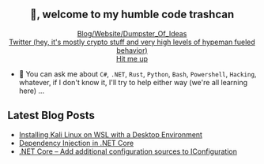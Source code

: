 <h2 align="center">👋, welcome to my humble code trashcan</h2>
<p align="center">
  <a href="https://mcaramalho.com">Blog/Website/Dumpster_Of_Ideas</a>
  <br>
  <a href="https://twitter.com/rezzxbt">Twitter (hey, it's mostly crypto stuff and very high levels of hypeman fueled behavior)</a>
  <br>
  <a href="mailto: marcos.caramalho@gmail.com">Hit me up</a>
</p>

- 💬 You can ask me about `C#`, `.NET`, `Rust`, `Python`, `Bash`, `Powershell`, `Hacking`, whatever, if I don't know it, I'll try to help either way (we're all learning here) ...

## Latest Blog Posts
- [Installing Kali Linux on WSL with a Desktop Environment](https://mcaramalho.com/installing-kali-linux-on-wsl-with-a-desktop-environment/)
- [Dependency Injection in .NET Core](https://mcaramalho.com/dependency-injection-in-net-core/)
- [.NET Core – Add additional configuration sources to IConfiguration](https://mcaramalho.com/add-additional-configuration-sources-to-iconfiguration/)
